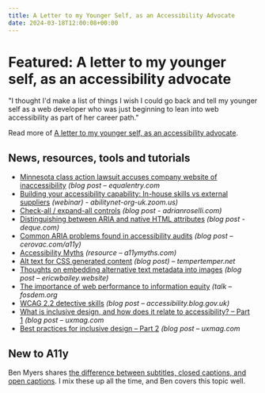 ```yaml
---
title: A Letter to my Younger Self, as an Accessibility Advocate
date: 2024-03-18T12:00:08+00:00
---
```


# Featured: A letter to my younger self, as an accessibility advocate

"I thought I'd make a list of things I wish I could go back and tell my younger self as a web developer who was just beginning to lean into web accessibility as part of her career path."

Read more of [A letter to my younger self, as an accessibility advocate](https://heather-buchel.com/blog/2024/03/letters-to-an-accessibility-advocate/).

## News, resources, tools and tutorials

- [Minnesota class action lawsuit accuses company website of inaccessibility](https://equalentry.com/accessibility-lawsuit-minnesota-class-action/) *(blog post – equalentry.com*
- [Building your accessibility capability: In-house skills vs external suppliers](https://abilitynet-org-uk.zoom.us/webinar/register/5117097438852/WN_0mxhOir1TB2j8rPnmFahNQ#/registration) *(webinar) - abilitynet-org-uk.zoom.us)*
- [Check-all / expand-all controls](https://adrianroselli.com/2024/03/check-all-expand-all-controls.html) *(blog post - adrianroselli.com)*
- [Distinguishing between ARIA and native HTML attributes](https://www.deque.com/blog/distinguishing-between-aria-and-native-html-attributes/) *(blog post - deque.com)*
- [Common ARIA problems found in accessibility audits](https://cerovac.com/a11y/2024/03/common-aria-problems-found-in-accessibility-audits/) *(blog post – cerovac.com/a11y)*
- [Accessibility Myths](https://a11ymyths.com) *(resource – a11ymyths.com)*
- [Alt text for CSS generated content](https://www.tempertemper.net/blog/alt-text-for-css-generated-content) *(blog post) – tempertemper.net*
- [Thoughts on embedding alternative text metadata into images](https://ericwbailey.website/published/thoughts-on-embedding-alternative-text-metadata-into-images/) *(blog post – ericwbailey.website)*
- [The importance of web performance to information equity](https://fosdem.org/2024/schedule/event/fosdem-2024-2411-the-importance-of-web-performance-to-information-equity/) *(talk – fosdem.org*
- [WCAG 2.2 detective skills](https://accessibility.blog.gov.uk/2024/03/13/wcag-2-2-detective-skills/) *(blog post – accessibility.blog.gov.uk)*
- [What is inclusive design, and how does it relate to accessibility? – Part 1](https://uxmag.com/articles/what-is-inclusive-design-and-how-does-it-relate-to-accessibility-part-1) *(blog post – uxmag.com*
- [Best practices for inclusive design – Part 2](https://uxmag.com/articles/best-practices-for-inclusive-design-part-2) *(blog post – uxmag.com*

## New to A11y

Ben Myers shares [the difference between subtitles, closed captions, and open captions](https://benmyers.dev/blog/captions-and-subtitles/). I mix these up all the time, and Ben covers this topic well.
